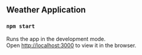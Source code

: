 ## Weather Application

### `npm start`

Runs the app in the development mode.<br />
Open [http://localhost:3000](http://localhost:3000) to view it in the browser.
